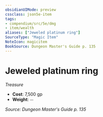 ```yaml
---
obsidianUIMode: preview
cssclass: json5e-item
tags:
- compendium/src/5e/dmg
- item/wealth
aliases: ["Jeweled platinum ring"]
SourceType: "Magic Item"
NoteIcon: magicitem
BookSource: Dungeon Master's Guide p. 135
---
```

# Jeweled platinum ring
*Treasure*  

- **Cost**: 7,500 gp
- **Weight**: ⏤

*Source: Dungeon Master's Guide p. 135*